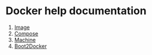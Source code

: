 # Docker help documentation

1. [Image](image/image.md)
2. [Compose](compose/compose.md)
3. [Machine](machine/machine.md)
4. [Boot2Docker](boot2docker/boot2docker.md)